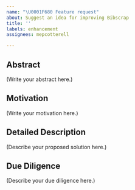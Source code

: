 ```yaml
---
name: "\U0001F680 Feature request"
about: Suggest an idea for improving Bibscrap
title: ''
labels: enhancement
assignees: mepcotterell

---
```


<!--
                                     ----------
                                     ATTENTION!
                                     ----------

  Thank you for taking the time to request a feature! Before you
  start describing what you want, please make sure that it is unique. Please
  take a moment to search through the list of existing feature requests at
  the link below:

      https://github.com/cotterell/bibscrap/issues?q=label:enhancement

  If you do not find anything that matches your proposed feature, then try
  to think of other keywords that people might use, then try again.

  If you find that someone else has already requested the same feature, then
  do not just move on! Instead, please let us know that you are interested
  in this feature too:

  * Add a Like to the feature request to vote for it. This helps the request
    become more visible to the Bibscrap team.

  * Optionally add a comment with any insight and background you have that
    is not already part of the conversation.

  If an existing request for the feature you are interested in does not exist,
  then please continue to create your own by filling in the sections below.
  We have provided guidance for each section in the form of a comment that
  will not appear when the text of your request is rendered -- you can
  confirm this by "Preview" tab/button above this text box.

  Again, thank you! Many of the best parts of Bibscrap started out as ideas
  from the user community, and we are very grateful for each one. Thanks so
  much for taking the time to write up a thoughtful feature request.

  -- The Bibscrap Team
-->

## Abstract

<!--
  Provide a clear and concise description (~200 words or less) of what you want
  to happen and any technical issue(s) or problem(s) is addresses. A good
  feature request abstract also describes the context in which the feature will
  be used.
-->

(Write your abstract here.)

## Motivation

<!--
  Clearly explain why the latest stable release of Bibscrap and its Public API
  are inadequate to address the problem(s) that the feature solves.
-->

(Write your motivation here.)

## Detailed Description

<!--
  Describe the feature that you would like to see in Bibscrap. A good feature
  request description includes more detail about the context in which the
  feature will be used. It is easy to forget to write about context because you
  may already know it so well that it seems obvious! Just like any tool, though,
  the best improvements are made with a deep understanding of how it is used.

  If possible, please include:

  1. examples;
  2. impact description (i.e., its effect on users, number of users impacted,
     description of users impacted, etc.);
  3. any alternative solutions or features you have considered; and
  4. any other context or screenshots about the feature request that you think
     might be relevant.
-->

(Describe your proposed solution here.)

## Due Diligence

<!--
  Does the feature you are interested in exist in other software? If so, then
  what is it, and how does it work? Are there any relevant existing standards
  or conventions that may apply to your proposed feature?
-->

(Describe your due diligence here.)

<!--
                              ------------------
                              BEFORE YOU SUBMIT!
                              ------------------

Please state your feature request title simply and succinctly. There is no need
to decorate the title of your issue with words like *Enhancement* or *Request*.
Use your feature request’s title to state your request as simply and clearly as
possible, with ordinary casing. This will help other people find it.

Bad Title:

    [REQUEST] Fetching references is TERRIBLE on WINDOWS, make it 2x faster

Good Title:

    Increase fetch speed on Windows 11
-->
